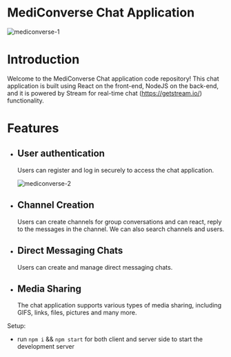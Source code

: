 # MediConverse Chat Application 
![mediconverse-1](https://github.com/Shanmukhi-gandham02/medi-converse/assets/84323709/3cfe5e49-bc9d-4380-90ef-740d74d173b3)

# Introduction
Welcome to the MediConverse Chat application code repository! This chat application is built using React on the front-end, NodeJS on the back-end, and it is powered by Stream for real-time chat (https://getstream.io/) functionality.
# Features
* ## User authentication
   Users can register and log in securely to access the chat application.

   ![mediconverse-2](https://github.com/Shanmukhi-gandham02/medi-converse/assets/84323709/554b36dd-eb68-4308-833e-3c80883523c7)
* ## Channel Creation
   Users can create channels for group conversations and can react, reply to the messages in the channel. We can also search channels and users.
* ## Direct Messaging Chats
   Users can create and manage direct messaging chats.
* ## Media Sharing
   The chat application supports various types of media sharing, including GIFS, links, files, pictures and many more.

Setup:
* run `npm i` && `npm start` for both client and server side to start the development server
